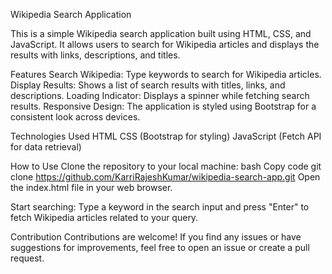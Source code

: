 Wikipedia Search Application

This is a simple Wikipedia search application built using HTML, CSS, and JavaScript. It allows users to search for Wikipedia articles and displays the results with links, descriptions, and titles.

Features
Search Wikipedia: Type keywords to search for Wikipedia articles.
Display Results: Shows a list of search results with titles, links, and descriptions.
Loading Indicator: Displays a spinner while fetching search results.
Responsive Design: The application is styled using Bootstrap for a consistent look across devices.

Technologies Used
HTML
CSS (Bootstrap for styling)
JavaScript (Fetch API for data retrieval)

How to Use
Clone the repository to your local machine:
bash
Copy code
git clone https://github.com/KarriRajeshKumar/wikipedia-search-app.git
Open the index.html file in your web browser.

Start searching: Type a keyword in the search input and press "Enter" to fetch Wikipedia articles related to your query.

Contribution
Contributions are welcome! If you find any issues or have suggestions for improvements, feel free to open an issue or create a pull request.
